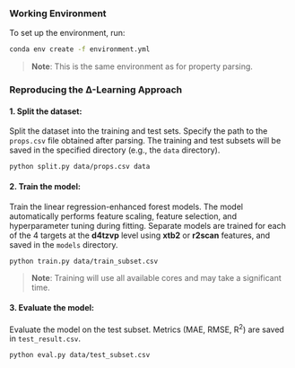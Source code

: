 ### Working Environment  
To set up the environment, run:  
```bash
conda env create -f environment.yml
```
> **Note**: This is the same environment as for property parsing.

### Reproducing the Δ-Learning Approach

#### 1. Split the dataset:
Split the dataset into the training and test sets.
Specify the path to the `props.csv` file obtained after parsing.
The training and test subsets will be saved in the specified directory (e.g., the `data` directory).
```
python split.py data/props.csv data
```

#### 2. Train the model:
Train the linear regression-enhanced forest models.
The model automatically performs feature scaling, feature selection, and hyperparameter tuning during fitting.
Separate models are trained for each of the 4 targets at the **d4tzvp** level using **xtb2** or **r2scan** features, and saved in the `models` directory.
```
python train.py data/train_subset.csv
```
> **Note**: Training will use all available cores and may take a significant time.

#### 3. Evaluate the model:
Evaluate the model on the test subset. Metrics (MAE, RMSE, R<sup>2</sup>) are saved in `test_result.csv`.
```
python eval.py data/test_subset.csv
```
